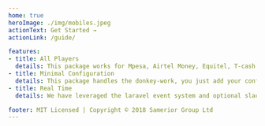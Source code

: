```yaml
---
home: true
heroImage: ./img/mobiles.jpeg
actionText: Get Started →
actionLink: /guide/

features:
- title: All Players
  details: This package works for Mpesa, Airtel Money, Equitel, T-cash and Airtel MOney.
- title: Minimal Configuration
  details: This package handles the donkey-work, you just add your config and you should start processing payments
- title: Real Time
  details: We have leveraged the laravel event system and optional slack notifications to get all payment activity

footer: MIT Licensed | Copyright © 2018 Samerior Group Ltd
---
```

